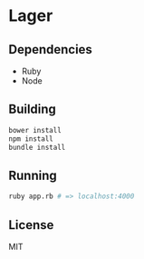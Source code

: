 # Lager

## Dependencies

- Ruby
- Node

## Building

```sh
bower install 
npm install
bundle install
```

## Running 
```sh
ruby app.rb # => localhost:4000
```

## License
MIT

